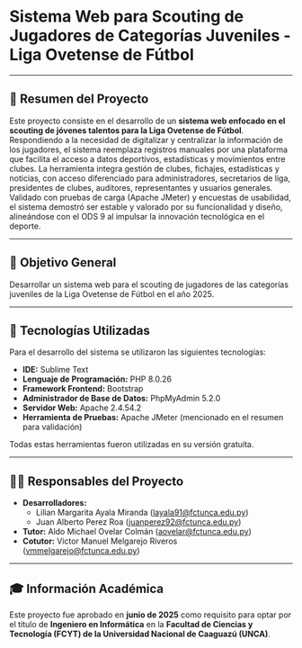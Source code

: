 # Sistema Web para Scouting de Jugadores de Categorías Juveniles - Liga Ovetense de Fútbol

---

## 📄 Resumen del Proyecto

Este proyecto consiste en el desarrollo de un **sistema web enfocado en el scouting de jóvenes talentos para la Liga Ovetense de Fútbol**. Respondiendo a la necesidad de digitalizar y centralizar la información de los jugadores, el sistema reemplaza registros manuales por una plataforma que facilita el acceso a datos deportivos, estadísticas y movimientos entre clubes. La herramienta integra gestión de clubes, fichajes, estadísticas y noticias, con acceso diferenciado para administradores, secretarios de liga, presidentes de clubes, auditores, representantes y usuarios generales. Validado con pruebas de carga (Apache JMeter) y encuestas de usabilidad, el sistema demostró ser estable y valorado por su funcionalidad y diseño, alineándose con el ODS 9 al impulsar la innovación tecnológica en el deporte.

---

## 🎯 Objetivo General

Desarrollar un sistema web para el scouting de jugadores de las categorías juveniles de la Liga Ovetense de Fútbol en el año 2025.

---

## 🚀 Tecnologías Utilizadas

Para el desarrollo del sistema se utilizaron las siguientes tecnologías:

* **IDE:** Sublime Text
* **Lenguaje de Programación:** PHP 8.0.26
* **Framework Frontend:** Bootstrap
* **Administrador de Base de Datos:** PhpMyAdmin 5.2.0
* **Servidor Web:** Apache 2.4.54.2
* **Herramienta de Pruebas:** Apache JMeter (mencionado en el resumen para validación)

Todas estas herramientas fueron utilizadas en su versión gratuita.

---

## 👩‍💻 Responsables del Proyecto

* **Desarrolladores:**
    * Lilian Margarita Ayala Miranda ([layala91@fctunca.edu.py](mailto:layala91@fctunca.edu.py))
    * Juan Alberto Perez Roa ([juanperez92@fctunca.edu.py](mailto:juanperez92@fctunca.edu.py))
* **Tutor:** Aldo Michael Ovelar Colmán ([aovelar@fctunca.edu.py](mailto:aovelar@fctunca.edu.py))
* **Cotutor:** Victor Manuel Melgarejo Riveros ([vmmelgarejo@fctunca.edu.py](mailto:vmmelgarejo@fctunca.edu.py))

---

## 🎓 Información Académica

Este proyecto fue aprobado en **junio de 2025** como requisito para optar por el título de **Ingeniero en Informática** en la **Facultad de Ciencias y Tecnología (FCYT) de la Universidad Nacional de Caaguazú (UNCA)**.

